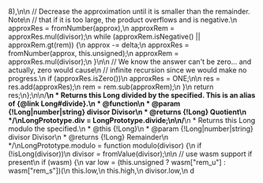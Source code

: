 8),\n\n        // Decrease the approximation until it is smaller than the remainder.  Note\n        // that if it is too large, the product overflows and is negative.\n            approxRes = fromNumber(approx),\n            approxRem = approxRes.mul(divisor);\n        while (approxRem.isNegative() || approxRem.gt(rem)) {\n            approx -= delta;\n            approxRes = fromNumber(approx, this.unsigned);\n            approxRem = approxRes.mul(divisor);\n        }\n\n        // We know the answer can't be zero... and actually, zero would cause\n        // infinite recursion since we would make no progress.\n        if (approxRes.isZero())\n            approxRes = ONE;\n\n        res = res.add(approxRes);\n        rem = rem.sub(approxRem);\n    }\n    return res;\n};\n\n/**\n * Returns this Long divided by the specified. This is an alias of {@link Long#divide}.\n * @function\n * @param {!Long|number|string} divisor Divisor\n * @returns {!Long} Quotient\n */\nLongPrototype.div = LongPrototype.divide;\n\n/**\n * Returns this Long modulo the specified.\n * @this {!Long}\n * @param {!Long|number|string} divisor Divisor\n * @returns {!Long} Remainder\n */\nLongPrototype.modulo = function modulo(divisor) {\n    if (!isLong(divisor))\n        divisor = fromValue(divisor);\n\n    // use wasm support if present\n    if (wasm) {\n        var low = (this.unsigned ? wasm[\"rem_u\"] : wasm[\"rem_s\"])(\n            this.low,\n            this.high,\n            divisor.low,\n            d
